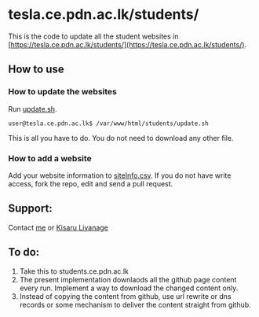 # tesla.ce.pdn.ac.lk/students/

This is the code to update all the student websites in [https://tesla.ce.pdn.ac.lk/students/](https://tesla.ce.pdn.ac.lk/students/).

## How to use

### How to update the websites

Run [update.sh](https://github.com/cepdnaclk/cepdnaclk.github.io/blob/master/students/update.sh).
<pre><code>user@tesla.ce.pdn.ac.lk$ /var/www/html/students/update.sh
</pre></code>
This is all you have to do. You do not need to download any other file.

### How to add a website

Add your website information to [siteInfo.csv](https://github.com/cepdnaclk/cepdnaclk.github.io/blob/master/students/siteInfo.csv). If you do not have write access, fork the repo, edit and send a pull request.

## Support:
Contact [me](https://gihan.me/contact) or [Kisaru Liyanage](mailto:kisarul@eng.pdn.ac.lk)

## To do:
1. Take this to students.ce.pdn.ac.lk
2. The present implementation downlaods all the github page content every run. Implement a way to download the changed content only.
3. Instead of copying the content from github, use url rewrite or dns records or some mechanism to deliver the content straight from github.
